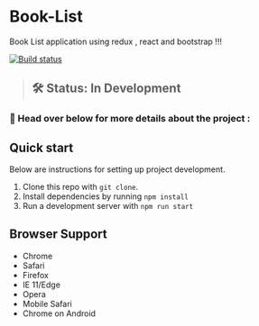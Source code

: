 # Book-List
Book List application using redux , react and bootstrap !!!

[![Build status](https://api.travis-ci.org/Polymer/pwa-starter-kit.svg?branch=master)](https://travis-ci.org/Polymer/pwa-starter-kit)
> ## 🛠 Status: In Development

### 📖 Head over below for more details about the project :

## Quick start

Below are instructions for setting up project development.

1. Clone this repo with `git clone`.
1. Install dependencies by running `npm install `
1. Run a development server with `npm run start  `

## Browser Support

- Chrome
- Safari
- Firefox
- IE 11/Edge
- Opera
- Mobile Safari
- Chrome on Android
